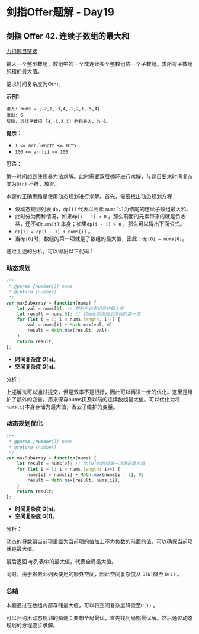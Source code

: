# **剑指Offer题解 - Day19**

## **剑指 Offer 42. 连续子数组的最大和**

[力扣题目链接](https://leetcode-cn.com/leetbook/read/illustration-of-algorithm/59gq9c/)

输入一个整型数组，数组中的一个或连续多个整数组成一个子数组。求所有子数组的和的最大值。

要求时间复杂度为O(n)。

**示例1:**

```
输入: nums = [-2,1,-3,4,-1,2,1,-5,4]
输出: 6
解释: 连续子数组 [4,-1,2,1] 的和最大，为 6。
```

**提示：**

- `1 <= arr.length <= 10^5`
- `100 <= arr[i] <= 100`

思路：

第一时间想到使用暴力法求解。此时需要双层循环进行求解，与题目要求时间复杂度为`O(n)` 不符，放弃。

本题的正确思路是使用动态规划进行求解。首先，需要找出动态规划方程：

- 设动态规划列表 `dp`，`dp[i]` 代表以元素 `nums[i]`为结尾的连续子数组最大和。
- 此时分为两种情况，如果`dp[i - 1] ≤ 0` ，那么前面的元素带来的就是负收益，还不如`nums[i]` 本身；如果`dp[i - 1] > 0` ，那么可以得出下面公式。
- `dp[i] = dp[i - 1] + nums[i]` 。
- 当`dp[0]`时，数组的第一项就是子数组的最大值，因此：`dp[0] = nums[0]`。

通过上述的分析，可以得出以下代码：

### 动态规划

```jsx
/**
 * @param {number[]} nums
 * @return {number}
 */
var maxSubArray = function(nums) {
    let val = nums[0]; // 初始化动态记录的最大值
    let result = nums[0]; // 初始化动态规划方程的第一项
    for (let i = 1; i < nums.length; i++) {
        val = nums[i] + Math.max(val, 0)
        result = Math.max(result, val);
    }
    return result;
};
```

- **时间复杂度 *O*(n)**。
- **空间复杂度 *O*(n)**。

分析：

上述解法可以通过提交，但是效率不是很好，因此可以再进一步的优化。这里是维护了额外的变量，用来保存nums[i]及以前的连续数组最大值。可以优化为将`nums[i]`本身存储为最大值，省去了维护的变量。

### 动态规划优化

```jsx
/**
 * @param {number[]} nums
 * @return {number}
 */
var maxSubArray = function(nums) {
    let result = nums[0]; // dp[0]时数组第一项就是最大值
    for (let i = 1; i < nums.length; i++) {
        nums[i] = nums[i] + Math.max(nums[i - 1], 0)
        result = Math.max(result, nums[i]);
    }
    return result;
};
```

- **时间复杂度 *O*(n)**。
- **空间复杂度 *O*(1)**。

分析：

动态的将数组当前项重置为当前项的值加上不为负数的前面的值，可以确保当前项就是最大值。

最后返回 `dp`列表中的最大值，代表全局最大值。

同时，由于省去`dp`列表使用的额外空间，因此空间复杂度从 `O(N)`降至 `O(1)` 。

### 总结

本题通过在数组内部存储最大值，可以将空间复杂度降低至`O(1)` 。

可以归纳出动态规划的精髓：要想全局最优，首先找到局部最优解。然后通过动态规划的方程逐步求解。